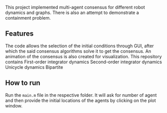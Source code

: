 This project implemented multi-agent consensus for different robot dynamics and graphs. There is also an attempt to demonstrate a containment problem.

## Features
The code allows the selection of the initial conditions through GUI, after which the said consensus algorithms solve it to get the consensus.
An animation of the consensus is also created for visualization.
This repository contains 
First-order integrator dynamics
Second-order integrator dynamics
Unicycle dynamics
Bipartite
## How to run
Run the `main.m` file in the respective folder. 
It will ask for number of agent and then provide the initial locations of the agents by clicking on the plot window.
